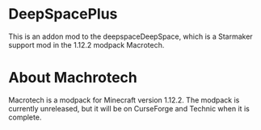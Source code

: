 # DeepSpacePlus
 
This is an addon mod to the deepspaceDeepSpace, which is a Starmaker support mod in the 1.12.2 modpack Macrotech.

# About Machrotech
Macrotech is a modpack for Minecraft version 1.12.2. The modpack is currently unreleased, but it will be on CurseForge and Technic when it is complete.
